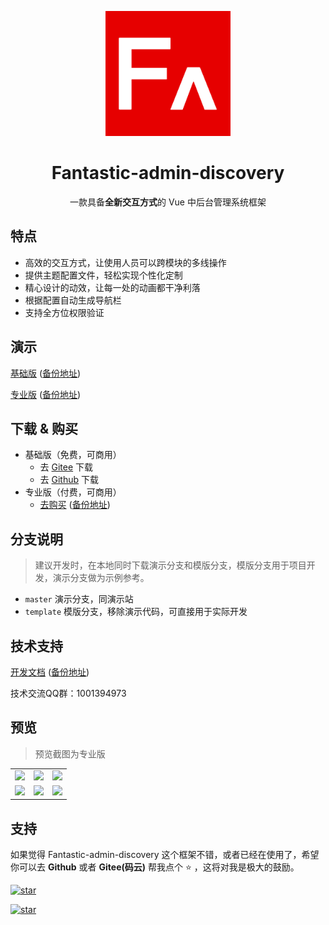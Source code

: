 <p align="center">
    <img src="./src/assets/images/logo.png" width="200" height="200" />
</p>

<h1 align="center">Fantastic-admin-discovery</h1>

<p align="center">一款具备<b>全新交互方式</b>的 Vue 中后台管理系统框架</p>

## 特点

- 高效的交互方式，让使用人员可以跨模块的多线操作
- 提供主题配置文件，轻松实现个性化定制
- 精心设计的动效，让每一处的动画都干净利落
- 根据配置自动生成导航栏
- 支持全方位权限验证

## 演示

[基础版](https://hooray.gitee.io/fantastic-admin-discovery/basic) ([备份地址](https://hooray.github.io/fantastic-admin-discovery/basic))

[专业版](https://hooray.gitee.io/fantastic-admin-discovery/pro) ([备份地址](https://hooray.github.io/fantastic-admin-discovery/pro))

## 下载 & 购买

- 基础版（免费，可商用）
  - 去 [Gitee](https://gitee.com/hooray/fantastic-admin-discovery) 下载
  - 去 [Github](https://github.com/hooray/fantastic-admin-discovery) 下载
- 专业版（付费，可商用）
  - [去购买](https://hooray.gitee.io/fantastic-admin-discovery/buy.html) ([备份地址](https://hooray.github.io/fantastic-admin-discovery/buy.html))

## 分支说明

> 建议开发时，在本地同时下载演示分支和模版分支，模版分支用于项目开发，演示分支做为示例参考。

- `master` 演示分支，同演示站
- `template` 模版分支，移除演示代码，可直接用于实际开发

## 技术支持

[开发文档](https://hooray.gitee.io/fantastic-admin-discovery) ([备份地址](https://hooray.github.io/fantastic-admin-discovery))

技术交流QQ群：1001394973

## 预览

> 预览截图为专业版

<table>
    <tr>
        <td><img src="https://hooray.gitee.io/fantastic-admin-discovery/preview1.png" /></td>
        <td><img src="https://hooray.gitee.io/fantastic-admin-discovery/preview2.png" /></td>
        <td><img src="https://hooray.gitee.io/fantastic-admin-discovery/preview3.png" /></td>
    </tr>
    <tr>
        <td><img src="https://hooray.gitee.io/fantastic-admin-discovery/preview4.png" /></td>
        <td><img src="https://hooray.gitee.io/fantastic-admin-discovery/preview5.png" /></td>
        <td><img src="https://hooray.gitee.io/fantastic-admin-discovery/preview6.png" /></td>
    </tr>
</table>

## 支持

如果觉得 Fantastic-admin-discovery 这个框架不错，或者已经在使用了，希望你可以去 **Github** 或者 **Gitee(码云)** 帮我点个 ⭐ ，这将对我是极大的鼓励。

[![star](https://img.shields.io/github/stars/hooray/fantastic-admin-discovery?style=social)](https://github.com/hooray/fantastic-admin-discovery/stargazers)

[![star](https://gitee.com/hooray/fantastic-admin-discovery/badge/star.svg?theme=dark)](https://gitee.com/hooray/fantastic-admin-discovery/stargazers)
